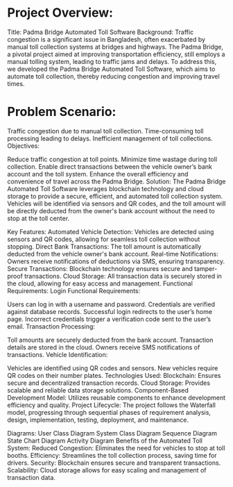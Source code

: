 # Project Overview:
Title: Padma Bridge Automated Toll Software
Background:
Traffic congestion is a significant issue in Bangladesh, often exacerbated by manual toll collection systems at bridges and highways. The Padma Bridge, a pivotal project aimed at improving transportation efficiency, still employs a manual tolling system, leading to traffic jams and delays. To address this, we developed the Padma Bridge Automated Toll Software, which aims to automate toll collection, thereby reducing congestion and improving travel times.

# Problem Scenario:

Traffic congestion due to manual toll collection.
Time-consuming toll processing leading to delays.
Inefficient management of toll collections.
Objectives:

Reduce traffic congestion at toll points.
Minimize time wastage during toll collection.
Enable direct transactions between the vehicle owner’s bank account and the toll system.
Enhance the overall efficiency and convenience of travel across the Padma Bridge.
Solution:
The Padma Bridge Automated Toll Software leverages blockchain technology and cloud storage to provide a secure, efficient, and automated toll collection system. Vehicles will be identified via sensors and QR codes, and the toll amount will be directly deducted from the owner's bank account without the need to stop at the toll center.

Key Features:
Automated Vehicle Detection: Vehicles are detected using sensors and QR codes, allowing for seamless toll collection without stopping.
Direct Bank Transactions: The toll amount is automatically deducted from the vehicle owner's bank account.
Real-time Notifications: Owners receive notifications of deductions via SMS, ensuring transparency.
Secure Transactions: Blockchain technology ensures secure and tamper-proof transactions.
Cloud Storage: All transaction data is securely stored in the cloud, allowing for easy access and management.
Functional Requirements:
Login Functional Requirements:

Users can log in with a username and password.
Credentials are verified against database records.
Successful login redirects to the user’s home page.
Incorrect credentials trigger a verification code sent to the user’s email.
Transaction Processing:

Toll amounts are securely deducted from the bank account.
Transaction details are stored in the cloud.
Owners receive SMS notifications of transactions.
Vehicle Identification:

Vehicles are identified using QR codes and sensors.
New vehicles require QR codes on their number plates.
Technologies Used:
Blockchain: Ensures secure and decentralized transaction records.
Cloud Storage: Provides scalable and reliable data storage solutions.
Component-Based Development Model: Utilizes reusable components to enhance development efficiency and quality.
Project Lifecycle:
The project follows the Waterfall model, progressing through sequential phases of requirement analysis, design, implementation, testing, deployment, and maintenance.

Diagrams:
User Class Diagram
System Class Diagram
Sequence Diagram
State Chart Diagram
Activity Diagram
Benefits of the Automated Toll System:
Reduced Congestion: Eliminates the need for vehicles to stop at toll booths.
Efficiency: Streamlines the toll collection process, saving time for drivers.
Security: Blockchain ensures secure and transparent transactions.
Scalability: Cloud storage allows for easy scaling and management of transaction data.
